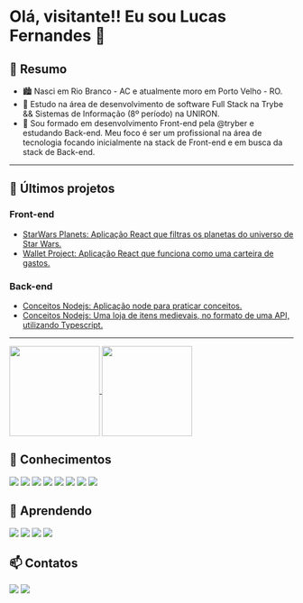 <h1>Olá, visitante!! Eu sou Lucas Fernandes 👋</h1>
  <h2>👨 Resumo</h2>
  
- 🏙️ Nasci em Rio Branco - AC e atualmente moro em Porto Velho - RO.
- 🌱 Estudo na área de desenvolvimento de software Full Stack na Trybe && Sistemas de Informação (8º período) na UNIRON.
- 💬 Sou formado em desenvolvimento Front-end pela @tryber e estudando Back-end. Meu foco é ser um profissional na área de tecnologia focando inicialmente na stack de Front-end e em busca da stack de Back-end. 
<hr>

 <h2>🚀  Últimos projetos</h2>
 
 <h3>Front-end</h3>
 
- [StarWars Planets: Aplicação React que filtras os planetas do universo de Star Wars.](https://github.com/Lucas-Fer/starwars-planets)
- [Wallet Project: Aplicação React que funciona como uma carteira de gastos.](https://github.com/Lucas-Fer/wallet-project)
 
 <h3>Back-end</h3>
 
- [Conceitos Nodejs: Aplicação node para praticar conceitos.](https://github.com/Lucas-Fer/conceitos-nodejs)
- [Conceitos Nodejs: Uma loja de itens medievais, no formato de uma API, utilizando Typescript.](https://github.com/Lucas-Fer/mediaval-shop-crud)

<hr>
<div>
<a href="https://github.com/anuraghazra/github-readme-stats">
  <img height='160em' align="center" src="https://github-readme-stats.vercel.app/api?username=lucas-fer&show_icons=true&theme=tokyonight"/>
</a>
<a href="https://github.com/anuraghazra/convoychat">
  <img height='160em' align="center" src="https://github-readme-stats.vercel.app/api/top-langs/?username=lucas-fer&theme=tokyonight&layout=compact"/>
</a>
</div>
<div>
  <h2>💪 Conhecimentos</h2>
  <img src='https://img.shields.io/badge/JavaScript-323330?style=for-the-badge&logo=javascript&logoColor=F7DF1E'>
  <img src='	https://img.shields.io/badge/React_Router-CA4245?style=for-the-badge&logo=react-router&logoColor=white'>
  <img src='https://img.shields.io/badge/React-20232A?style=for-the-badge&logo=react&logoColor=61DAFB'>
  <img src='https://img.shields.io/badge/React_Router-CA4245?style=for-the-badge&logo=react-router&logoColor=white'>
  <img src='https://img.shields.io/badge/Redux-593D88?style=for-the-badge&logo=redux&logoColor=white'>
  <img src='https://img.shields.io/badge/AngularJS-E23237?style=for-the-badge&logo=angularjs&logoColor=white'>
  <img src='https://img.shields.io/badge/MySQL-00000F?style=for-the-badge&logo=mysql&logoColor=white'>    
  <img src='https://img.shields.io/badge/Express.js-404D59?style=for-the-badge'>
<div>
  <div>
<div>
  <h2>📝 Aprendendo</h2>
   <img src='https://img.shields.io/badge/TypeScript-007ACC?style=for-the-badge&logo=typescript&logoColor=white'>
   <img src='https://img.shields.io/badge/Node.js-43853D?style=for-the-badge&logo=node.js&logoColor=white'>
   <img src='https://img.shields.io/badge/styled--components-DB7093?style=for-the-badge&logo=styled-components&logoColor=white'>
   <img src='https://img.shields.io/badge/Figma-F24E1E?style=for-the-badge&logo=figma&logoColor=white'>
<div>
   <h2>📫 Contatos</h2>
   <a href="https://www.linkedin.com/in/lucas-sfer/" target="_blank">
   <img src="https://img.shields.io/badge/LinkedIn-0077B5?style=for-the-badge&logo=linkedin&logoColor=white" target="_blank"/></a>
    <a href="mailto:alikacildes@gmail.com">
   <img src="https://img.shields.io/badge/Gmail-D14836?style=for-the-badge&logo=gmail&logoColor=white" target="_blank"/></a>
  </div>

